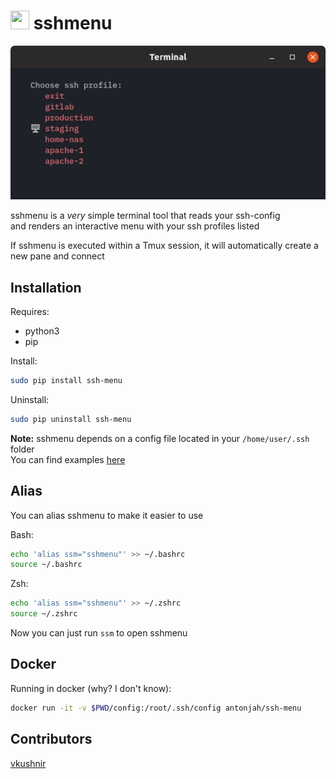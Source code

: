 # <img src="https://cdn.iconscout.com/icon/free/png-256/list-bullets-menu-format-formatting-items-6-3298.png" height="30" width="30"> sshmenu

<img src="img/sshmenu.png">

sshmenu is a *very* simple terminal tool that reads your ssh-config  
and renders an interactive menu with your ssh profiles listed

If sshmenu is executed within a Tmux session, it will automatically create a new pane and connect

## Installation

Requires:

* python3
* pip

Install:

```bash
sudo pip install ssh-menu
```

Uninstall:

```bash
sudo pip uninstall ssh-menu
```

**Note:** sshmenu depends on a config file located in your `/home/user/.ssh` folder  
You can find examples [here](https://www.ssh.com/ssh/config/)

## Alias

You can alias sshmenu to make it easier to use

Bash:

```bash
echo 'alias ssm="sshmenu"' >> ~/.bashrc
source ~/.bashrc
```

Zsh:

```bash
echo 'alias ssm="sshmenu"' >> ~/.zshrc
source ~/.zshrc
```

Now you can just run `ssm` to open sshmenu

## Docker

Running in docker (why? I don't know):

```bash
docker run -it -v $PWD/config:/root/.ssh/config antonjah/ssh-menu
```

## Contributors

[vkushnir](https://github.com/vkushnir)
